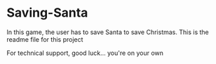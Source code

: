Saving-Santa
============

In this game, the user has to save Santa to save Christmas.
This is the readme file for this project

For technical support, good luck...
you're on your own